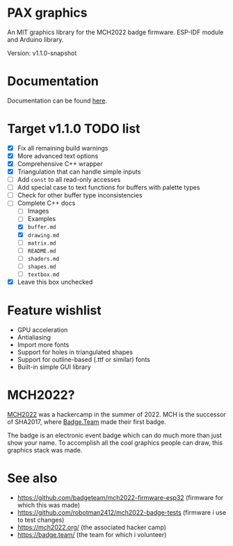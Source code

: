 # PAX graphics
An MIT graphics library for the MCH2022 badge firmware.
ESP-IDF module and Arduino library.

Version: v1.1.0-snapshot

# Documentation
Documentation can be found [here](docs).

# Target v1.1.0 TODO list
- [x] Fix all remaining build warnings
- [x] More advanced text options
- [x] Comprehensive C++ wrapper
- [x] Triangulation that can handle simple inputs
- [ ] Add `const` to all read-only accesses
- [ ] Add special case to text functions for buffers with palette types
- [ ] Check for other buffer type inconsistencies
- [ ] Complete C++ docs
  - [ ] Images
  - [ ] Examples
  - [x] `buffer.md`
  - [x] `drawing.md`
  - [ ] `matrix.md`
  - [ ] `README.md`
  - [ ] `shaders.md`
  - [ ] `shapes.md`
  - [ ] `textbox.md`
- [x] Leave this box unchecked

# Feature wishlist
- GPU acceleration
- Antialiasing
- Import more fonts
- Support for holes in triangulated shapes
- Support for outline-based (.ttf or similar) fonts
- Built-in simple GUI library

# MCH2022?
[MCH2022](https://mch2022.org/) was a hackercamp in the summer of 2022.
MCH is the successor of SHA2017, where [Badge.Team](https://badge.team/) made their first badge.

The badge is an electronic event badge which can do much more than just show your name.
To accomplish all the cool graphics people can draw, this graphics stack was made.

# See also
- https://github.com/badgeteam/mch2022-firmware-esp32 (firmware for which this was made)
- https://github.com/robotman2412/mch2022-badge-tests (firmware i use to test changes)
- https://mch2022.org/ (the associated hacker camp)
- https://badge.team/  (the team for which i volunteer)
